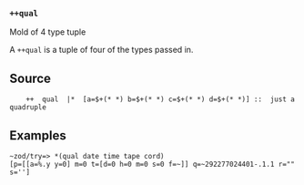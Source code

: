 ### `++qual`

Mold of 4 type tuple

A `++qual` is a tuple of four of the types passed in.

Source
------

        ++  qual  |*  [a=$+(* *) b=$+(* *) c=$+(* *) d=$+(* *)] ::  just a quadruple

Examples
--------

    ~zod/try=> *(qual date time tape cord)
    [p=[[a=%.y y=0] m=0 t=[d=0 h=0 m=0 s=0 f=~]] q=~292277024401-.1.1 r="" s='']


